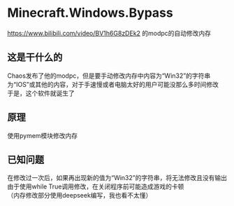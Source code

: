 # Minecraft.Windows.Bypass
https://www.bilibili.com/video/BV1h6G8zDEk2 的modpc的自动修改内存  
## 这是干什么的
Chaos发布了他的modpc，但是要手动修改内存中内容为“Win32”的字符串为“IOS”或其他的内容，对于手速慢或者电脑太好的用户可能没那么多时间修改  
于是，这个软件就诞生了  
## 原理
使用pymem模块修改内存  
## 已知问题
在修改过一次后，如果再出现新的值为“Win32”的字符串，将无法修改且没有输出  
由于使用while True调用修改，在关闭程序前可能造成游戏的卡顿  
（内存修改部分使用deepseek编写，我也看不太懂）
